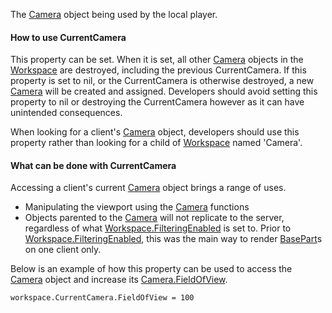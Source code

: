 The [Camera](https://create.roblox.com/docs/reference/engine/classes/Camera) object being used by the local player.

#### How to use CurrentCamera

This property can be set. When it is set, all other [Camera](https://create.roblox.com/docs/reference/engine/classes/Camera) objects in
the [Workspace](https://create.roblox.com/docs/reference/engine/classes/Workspace) are destroyed, including the previous CurrentCamera. If
this property is set to nil, or the CurrentCamera is otherwise destroyed,
a new [Camera](https://create.roblox.com/docs/reference/engine/classes/Camera) will be created and assigned. Developers should avoid
setting this property to nil or destroying the CurrentCamera however as it
can have unintended consequences.

When looking for a client's [Camera](https://create.roblox.com/docs/reference/engine/classes/Camera) object, developers should use this
property rather than looking for a child of [Workspace](https://create.roblox.com/docs/reference/engine/classes/Workspace) named 'Camera'.

#### What can be done with CurrentCamera

Accessing a client's current [Camera](https://create.roblox.com/docs/reference/engine/classes/Camera) object brings a range of uses.

- Manipulating the viewport using the [Camera](https://create.roblox.com/docs/reference/engine/classes/Camera) functions
- Objects parented to the [Camera](https://create.roblox.com/docs/reference/engine/classes/Camera) will not replicate to the server,
  regardless of what [Workspace.FilteringEnabled](https://create.roblox.com/docs/reference/engine/classes/Workspace#FilteringEnabled) is set to. Prior to
  [Workspace.FilteringEnabled](https://create.roblox.com/docs/reference/engine/classes/Workspace#FilteringEnabled), this was the main way to render
  [BasePart](https://create.roblox.com/docs/reference/engine/classes/BasePart)s on one client only.

Below is an example of how this property can be used to access the
[Camera](https://create.roblox.com/docs/reference/engine/classes/Camera) object and increase its [Camera.FieldOfView](https://create.roblox.com/docs/reference/engine/classes/Camera#FieldOfView).

```
workspace.CurrentCamera.FieldOfView = 100
```